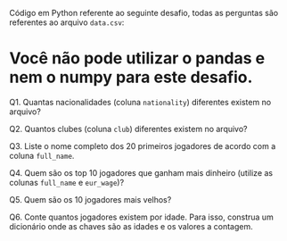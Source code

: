 Código em Python referente ao seguinte desafio, todas as perguntas são referentes ao arquivo `data.csv`:

# Você não pode utilizar o pandas e nem o numpy para este desafio.

Q1. Quantas nacionalidades (coluna `nationality`) diferentes existem no arquivo?

Q2. Quantos clubes (coluna `club`) diferentes existem no arquivo?

Q3. Liste o nome completo dos 20 primeiros jogadores de acordo com a coluna `full_name`.

Q4. Quem são os top 10 jogadores que ganham mais dinheiro (utilize as colunas `full_name` e `eur_wage`)?

Q5. Quem são os 10 jogadores mais velhos?

Q6. Conte quantos jogadores existem por idade. Para isso, construa um dicionário onde as chaves são as idades e os valores a contagem.
